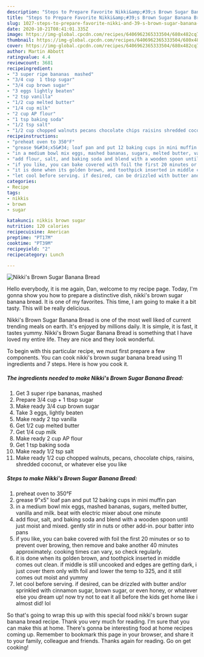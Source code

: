 ```yaml
---
description: "Steps to Prepare Favorite Nikki&amp;#39;s Brown Sugar Banana Bread"
title: "Steps to Prepare Favorite Nikki&amp;#39;s Brown Sugar Banana Bread"
slug: 1027-steps-to-prepare-favorite-nikki-and-39-s-brown-sugar-banana-bread
date: 2020-10-21T08:41:01.335Z
image: https://img-global.cpcdn.com/recipes/6406962365333504/680x482cq70/nikkis-brown-sugar-banana-bread-recipe-main-photo.jpg
thumbnail: https://img-global.cpcdn.com/recipes/6406962365333504/680x482cq70/nikkis-brown-sugar-banana-bread-recipe-main-photo.jpg
cover: https://img-global.cpcdn.com/recipes/6406962365333504/680x482cq70/nikkis-brown-sugar-banana-bread-recipe-main-photo.jpg
author: Martin Abbott
ratingvalue: 4.4
reviewcount: 3681
recipeingredient:
- "3 super ripe bananas  mashed"
- "3/4 cup  1 tbsp sugar"
- "3/4 cup brown sugar"
- "3 eggs lightly beaten"
- "2 tsp vanilla"
- "1/2 cup melted butter"
- "1/4 cup milk"
- "2 cup AP flour"
- "1 tsp baking soda"
- "1/2 tsp salt"
- "1/2 cup chopped walnuts pecans chocolate chips raisins shredded coconut or whatever else you like"
recipeinstructions:
- "preheat oven to 350°F"
- "grease 9&#34;x5&#34; loaf pan and put 12 baking cups in mini muffin pan"
- "in a medium bowl mix eggs, mashed bananas, sugars, melted butter, vanilla and milk. beat with electric mixer about one minute"
- "add flour, salt, and baking soda and blend with a wooden spoon until just moist and mixed. gently stir in nuts or other add-in. pour batter into pans"
- "if you like, you can bake covered with foil the first 20 minutes or so to prevent over browing, then remove and bake another 40 minutes approximately.  cooking times can vary, so check regularly."
- "it is done when its golden brown, and toothpick inserted in middle comes out clean. if middle is still uncooked and edges are getting dark, i just cover them only with foil and lower the temp to 325, and it still comes out moist and yummy"
- "let cool before serving. if desired, can be drizzled with butter and/or sprinkled with cinnamon sugar, brown sugar, or even honey, or whatever else you dream up! now try not to eat it all before the kids get home like i almost did! lol"
categories:
- Recipe
tags:
- nikkis
- brown
- sugar

katakunci: nikkis brown sugar 
nutrition: 120 calories
recipecuisine: American
preptime: "PT17M"
cooktime: "PT39M"
recipeyield: "2"
recipecategory: Lunch

---
```



![Nikki&#39;s Brown Sugar Banana Bread](https://img-global.cpcdn.com/recipes/6406962365333504/680x482cq70/nikkis-brown-sugar-banana-bread-recipe-main-photo.jpg)

Hello everybody, it is me again, Dan, welcome to my recipe page. Today, I'm gonna show you how to prepare a distinctive dish, nikki&#39;s brown sugar banana bread. It is one of my favorites. This time, I am going to make it a bit tasty. This will be really delicious.

Nikki&#39;s Brown Sugar Banana Bread is one of the most well liked of current trending meals on earth. It's enjoyed by millions daily. It is simple, it is fast, it tastes yummy. Nikki&#39;s Brown Sugar Banana Bread is something that I have loved my entire life. They are nice and they look wonderful.




To begin with this particular recipe, we must first prepare a few components. You can cook nikki&#39;s brown sugar banana bread using 11 ingredients and 7 steps. Here is how you cook it.

<!--inarticleads1-->

##### The ingredients needed to make Nikki&#39;s Brown Sugar Banana Bread:

1. Get 3 super ripe bananas,  mashed
1. Prepare 3/4 cup + 1 tbsp sugar
1. Make ready 3/4 cup brown sugar
1. Take 3 eggs, lightly beaten
1. Make ready 2 tsp vanilla
1. Get 1/2 cup melted butter
1. Get 1/4 cup milk
1. Make ready 2 cup AP flour
1. Get 1 tsp baking soda
1. Make ready 1/2 tsp salt
1. Make ready 1/2 cup chopped walnuts, pecans, chocolate chips, raisins, shredded coconut, or whatever else you like




<!--inarticleads2-->

##### Steps to make Nikki&#39;s Brown Sugar Banana Bread:

1. preheat oven to 350°F
1. grease 9&#34;x5&#34; loaf pan and put 12 baking cups in mini muffin pan
1. in a medium bowl mix eggs, mashed bananas, sugars, melted butter, vanilla and milk. beat with electric mixer about one minute
1. add flour, salt, and baking soda and blend with a wooden spoon until just moist and mixed. gently stir in nuts or other add-in. pour batter into pans
1. if you like, you can bake covered with foil the first 20 minutes or so to prevent over browing, then remove and bake another 40 minutes approximately.  cooking times can vary, so check regularly.
1. it is done when its golden brown, and toothpick inserted in middle comes out clean. if middle is still uncooked and edges are getting dark, i just cover them only with foil and lower the temp to 325, and it still comes out moist and yummy
1. let cool before serving. if desired, can be drizzled with butter and/or sprinkled with cinnamon sugar, brown sugar, or even honey, or whatever else you dream up! now try not to eat it all before the kids get home like i almost did! lol




So that's going to wrap this up with this special food nikki&#39;s brown sugar banana bread recipe. Thank you very much for reading. I'm sure that you can make this at home. There's gonna be interesting food at home recipes coming up. Remember to bookmark this page in your browser, and share it to your family, colleague and friends. Thanks again for reading. Go on get cooking!
